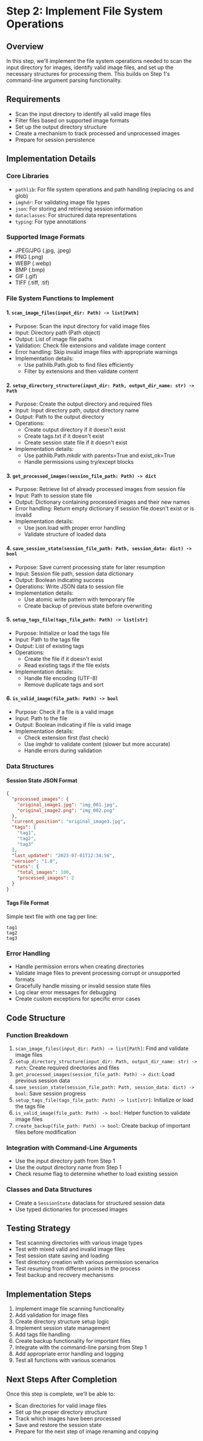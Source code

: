 # Step 2: Implement File System Operations

## Overview
In this step, we'll implement the file system operations needed to scan the input directory for images, identify valid image files, and set up the necessary structures for processing them. This builds on Step 1's command-line argument parsing functionality.

## Requirements
- Scan the input directory to identify all valid image files
- Filter files based on supported image formats
- Set up the output directory structure
- Create a mechanism to track processed and unprocessed images
- Prepare for session persistence

## Implementation Details

### Core Libraries
- `pathlib`: For file system operations and path handling (replacing os and glob)
- `imghdr`: For validating image file types
- `json`: For storing and retrieving session information
- `dataclasses`: For structured data representations
- `typing`: For type annotations

### Supported Image Formats
- JPEG/JPG (.jpg, .jpeg)
- PNG (.png)
- WEBP (.webp)
- BMP (.bmp)
- GIF (.gif)
- TIFF (.tiff, .tif)

### File System Functions to Implement

#### 1. `scan_image_files(input_dir: Path) -> list[Path]`
- Purpose: Scan the input directory for valid image files
- Input: Directory path (Path object)
- Output: List of image file paths
- Validation: Check file extensions and validate image content
- Error handling: Skip invalid image files with appropriate warnings
- Implementation details:
  - Use pathlib.Path.glob to find files efficiently
  - Filter by extensions and then validate content

#### 2. `setup_directory_structure(input_dir: Path, output_dir_name: str) -> Path`
- Purpose: Create the output directory and required files
- Input: Input directory path, output directory name
- Output: Path to the output directory
- Operations:
  - Create output directory if it doesn't exist
  - Create tags.txt if it doesn't exist
  - Create session state file if it doesn't exist
- Implementation details:
  - Use pathlib.Path.mkdir with parents=True and exist_ok=True
  - Handle permissions using try/except blocks

#### 3. `get_processed_images(session_file_path: Path) -> dict`
- Purpose: Retrieve list of already processed images from session file
- Input: Path to session state file
- Output: Dictionary containing processed images and their new names
- Error handling: Return empty dictionary if session file doesn't exist or is invalid
- Implementation details:
  - Use json.load with proper error handling
  - Validate structure of loaded data

#### 4. `save_session_state(session_file_path: Path, session_data: dict) -> bool`
- Purpose: Save current processing state for later resumption
- Input: Session file path, session data dictionary
- Output: Boolean indicating success
- Operations: Write JSON data to session file
- Implementation details:
  - Use atomic write pattern with temporary file
  - Create backup of previous state before overwriting

#### 5. `setup_tags_file(tags_file_path: Path) -> list[str]`
- Purpose: Initialize or load the tags file
- Input: Path to the tags file
- Output: List of existing tags
- Operations:
  - Create the file if it doesn't exist
  - Read existing tags if the file exists
- Implementation details:
  - Handle file encoding (UTF-8)
  - Remove duplicate tags and sort

#### 6. `is_valid_image(file_path: Path) -> bool`
- Purpose: Check if a file is a valid image
- Input: Path to the file
- Output: Boolean indicating if file is valid image
- Implementation details:
  - Check extension first (fast check)
  - Use imghdr to validate content (slower but more accurate)
  - Handle errors during validation

### Data Structures

#### Session State JSON Format
```json
{
  "processed_images": {
    "original_image1.jpg": "img_001.jpg",
    "original_image2.png": "img_002.png"
  },
  "current_position": "original_image3.jpg",
  "tags": [
    "tag1",
    "tag2",
    "tag3"
  ],
  "last_updated": "2023-07-01T12:34:56",
  "version": "1.0",
  "stats": {
    "total_images": 100,
    "processed_images": 2
  }
}
```

#### Tags File Format
Simple text file with one tag per line:
```
tag1
tag2
tag3
```

### Error Handling
- Handle permission errors when creating directories
- Validate image files to prevent processing corrupt or unsupported formats
- Gracefully handle missing or invalid session state files
- Log clear error messages for debugging
- Create custom exceptions for specific error cases

## Code Structure

### Function Breakdown
1. `scan_image_files(input_dir: Path) -> list[Path]`: Find and validate image files
2. `setup_directory_structure(input_dir: Path, output_dir_name: str) -> Path`: Create required directories and files
3. `get_processed_images(session_file_path: Path) -> dict`: Load previous session data
4. `save_session_state(session_file_path: Path, session_data: dict) -> bool`: Save session progress
5. `setup_tags_file(tags_file_path: Path) -> list[str]`: Initialize or load the tags file
6. `is_valid_image(file_path: Path) -> bool`: Helper function to validate image files
7. `create_backup(file_path: Path) -> bool`: Create backup of important files before modification

### Integration with Command-Line Arguments
- Use the input directory path from Step 1
- Use the output directory name from Step 1
- Check resume flag to determine whether to load existing session

### Classes and Data Structures
- Create a `SessionState` dataclass for structured session data
- Use typed dictionaries for processed images

## Testing Strategy
- Test scanning directories with various image types
- Test with mixed valid and invalid image files
- Test session state saving and loading
- Test directory creation with various permission scenarios
- Test resuming from different points in the process
- Test backup and recovery mechanisms

## Implementation Steps
1. Implement image file scanning functionality
2. Add validation for image files
3. Create directory structure setup logic
4. Implement session state management
5. Add tags file handling
6. Create backup functionality for important files
7. Integrate with the command-line parsing from Step 1
8. Add appropriate error handling and logging
9. Test all functions with various scenarios

## Next Steps After Completion
Once this step is complete, we'll be able to:
- Scan directories for valid image files
- Set up the proper directory structure
- Track which images have been processed
- Save and restore the session state
- Prepare for the next step of image renaming and copying 